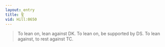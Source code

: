 ```yaml
---
layout: entry
title: སྙེ་
vid: Hill:0650
---
```

> To lean on, lean against DK\. To lean on, be supported by DS\. To lean against, to rest against TC\.


